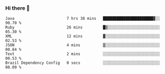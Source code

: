 ### Hi there 👋

<!--START_SECTION:waka-->

```text
Java                       7 hrs 38 mins   ██████████████████████▓░░   90.70 %
Ruby                       26 mins         █▒░░░░░░░░░░░░░░░░░░░░░░░   05.30 %
XML                        12 mins         ▓░░░░░░░░░░░░░░░░░░░░░░░░   02.53 %
JSON                       4 mins          ▒░░░░░░░░░░░░░░░░░░░░░░░░   00.84 %
Text                       2 mins          ░░░░░░░░░░░░░░░░░░░░░░░░░   00.53 %
Brazil Dependency Config   0 secs          ░░░░░░░░░░░░░░░░░░░░░░░░░   00.09 %
```

<!--END_SECTION:waka-->

<!--
**jerry-shao/jerry-shao** is a ✨ _special_ ✨ repository because its `README.md` (this file) appears on your GitHub profile.

Here are some ideas to get you started:

- 🔭 I’m currently working on ...
- 🌱 I’m currently learning ...
- 👯 I’m looking to collaborate on ...
- 🤔 I’m looking for help with ...
- 💬 Ask me about ...
- 📫 How to reach me: ...
- 😄 Pronouns: ...
- ⚡ Fun fact: ...
-->
